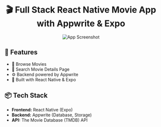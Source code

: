 <h1 align="center">🎬 Full Stack React Native Movie App with Appwrite & Expo</h1>

<p align="center">
  <img src="https://github.com/user-attachments/assets/58f9a53b-9c12-4f86-bcd7-3de3b8618010" alt="App Screenshot" />
</p>

## 🚀 Features

- 🎥 Browse Movies
- 📄 Search Movie Details Page
- ⚙️ Backend powered by Appwrite
- 📱 Built with React Native & Expo

## 📦 Tech Stack

- **Frontend:** React Native (Expo)
- **Backend:** Appwrite (Database, Storage)
- **API:** The Movie Database (TMDB) API

